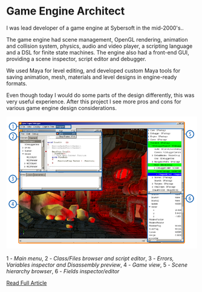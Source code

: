 # Game Engine Architect

I was lead developer of a game engine at Sybersoft in the mid-2000's.. 

The game engine had scene management, OpenGL rendering, animation and collision system, physics, audio and video player, a scripting language and a DSL for finite state machines. The engine also had a front-end GUI, providing a scene inspector, script editor and debugger.

We used Maya for level editing, and developed custom Maya tools for saving animation, mesh, materials and level designs in engine-ready formats.

Even though today I would do some parts of the design differently, this was very useful experience. After this project I see more pros and cons for various game engine design considerations.

![SEngine](/projects/sengine/screenshot-notes.png)

1 - _Main menu_,  2 - _Class/Files browser and script editor_, 3 - _Errors, Variables inspector and Disassembly preview_,  4 - _Game view_,  5 - _Scene hierarchy browser_,  6 - _Fields inspector/editor_

[Read Full Article](https://docs.google.com/document/d/e/2PACX-1vSFIKzHRjDRz4NuzrIc4kiudjMa1cV1uFk1h3P7JNZqujAYrHVC68PLmVH5ALX0kT6SFOSuyN-NHG9V/pub)
